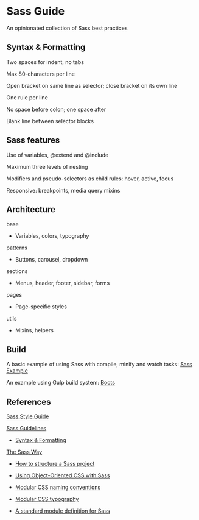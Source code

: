 # Sass Guide

An opinionated collection of Sass best practices

## Syntax & Formatting

Two spaces for indent, no tabs

Max 80-characters per line

Open bracket on same line as selector; close bracket on its own line

One rule per line

No space before colon; one space after

Blank line between selector blocks

## Sass features

Use of variables, @extend and @include

Maximum three levels of nesting

Modifiers and pseudo-selectors as child rules: hover, active, focus

Responsive: breakpoints, media query mixins

## Architecture

base

  - Variables, colors, typography

patterns

  - Buttons, carousel, dropdown

sections

  - Menus, header, footer, sidebar, forms

pages

  - Page-specific styles

utils

  - Mixins, helpers

## Build

A basic example of using Sass with compile, minify and watch tasks: [Sass Example](https://github.com/eliot-akira/sass-example)

An example using Gulp build system: [Boots](https://github.com/eliot-akira/boots)

## References

[Sass Style Guide](https://css-tricks.com/sass-style-guide/)

[Sass Guidelines](http://sass-guidelin.es)

- [Syntax & Formatting](http://sass-guidelin.es/#syntax--formatting)

[The Sass Way](http://thesassway.com/)

- [How to structure a Sass project](http://thesassway.com/beginner/how-to-structure-a-sass-project)

- [Using Object-Oriented CSS with Sass](http://thesassway.com/intermediate/using-object-oriented-css-with-sass)

- [Modular CSS naming conventions](http://thesassway.com/advanced/modular-css-naming-conventions)

- [Modular CSS typography](http://thesassway.com/advanced/modular-css-typography)

- [A standard module definition for Sass](http://thesassway.com/intermediate/a-standard-module-definition-for-sass)
